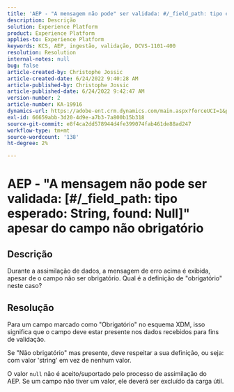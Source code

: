 ```yaml
---
title: 'AEP - "A mensagem não pode" ser validada: #/_field_path: tipo esperado: String, found: Null" apesar do campo não obrigatório'
description: Descrição
solution: Experience Platform
product: Experience Platform
applies-to: Experience Platform
keywords: KCS, AEP, ingestão, validação, DCVS-1101-400
resolution: Resolution
internal-notes: null
bug: false
article-created-by: Christophe Jossic
article-created-date: 6/24/2022 9:40:28 AM
article-published-by: Christophe Jossic
article-published-date: 6/24/2022 9:42:47 AM
version-number: 2
article-number: KA-19916
dynamics-url: https://adobe-ent.crm.dynamics.com/main.aspx?forceUCI=1&pagetype=entityrecord&etn=knowledgearticle&id=93e32fab-a1f3-ec11-bb3d-6045bd01565f
exl-id: 66659abb-3d20-4d9e-a7b3-7a800b15b318
source-git-commit: e8f4ca2dd578944d4fe399074fab461de88ad247
workflow-type: tm+mt
source-wordcount: '138'
ht-degree: 2%

---
```


# AEP - &quot;A mensagem não pode ser validada: [#/_field_path: tipo esperado: String, found: Null]&quot; apesar do campo não obrigatório

## Descrição

Durante a assimilação de dados, a mensagem de erro acima é exibida, apesar de o campo não ser obrigatório. Qual é a definição de &quot;obrigatório&quot; neste caso?

## Resolução


Para um campo marcado como &quot;Obrigatório&quot; no esquema XDM, isso significa que o campo deve estar presente nos dados recebidos para fins de validação.

Se &quot;Não obrigatório&quot; mas presente, deve respeitar a sua definição, ou seja: com valor &#39;string&#39; em vez de nenhum valor.



O valor `null` não é aceito/suportado pelo processo de assimilação do AEP. Se um campo não tiver um valor, ele deverá ser excluído da carga útil.
